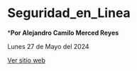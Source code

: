 # Seguridad_en_Linea

***Por Alejandro Camilo Merced Reyes**

Lunes 27 de Mayo del 2024

<a href="https://ale15312.github.io/Seguridad_en_linea/" target="_blank">Ver sitio web </a>